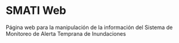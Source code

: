 # SMATI Web

Página web para la manipulación de la información del Sistema de Monitoreo de Alerta Temprana de Inundaciones